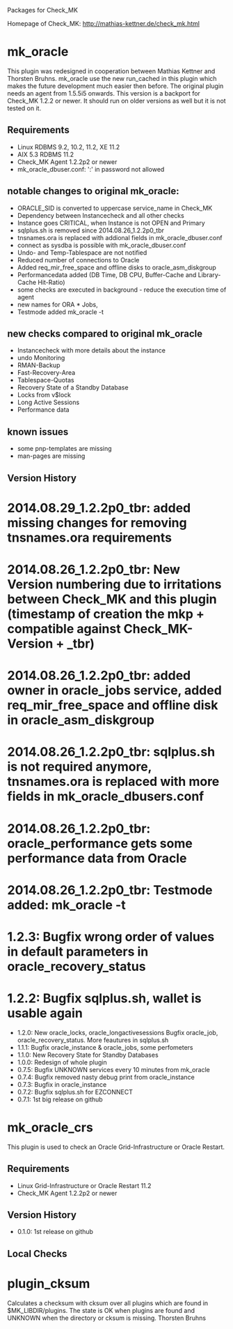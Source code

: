 Packages for Check_MK

Homepage of Check_MK: http://mathias-kettner.de/check_mk.html

# mk_oracle
This plugin was redesigned in cooperation between Mathias Kettner
and Thorsten Bruhns. mk_oracle use the new run_cached in this plugin
which makes the future development much easier then before.
The original plugin needs an agent from 1.5.5i5 onwards. This version
is a backport for Check_MK 1.2.2 or newer. It should run on older versions
as well but it is not tested on it.

## Requirements
* Linux   RDBMS 9.2, 10.2, 11.2, XE 11.2
* AIX 5.3 RDBMS 11.2
* Check_MK Agent 1.2.2p2 or newer
* mk_oracle_dbuser.conf: ':' in password not allowed

## notable changes to original mk_oracle:
* ORACLE_SID is converted to uppercase service_name in Check_MK
* Dependency between Instancecheck and all other checks
* Instance goes CRITICAL, when Instance is not OPEN and Primary
* sqlplus.sh is removed since 2014.08.26_1.2.2p0_tbr
* tnsnames.ora is replaced with addional fields in mk_oracle_dbuser.conf
* connect as sysdba is possible with mk_oracle_dbuser.conf
* Undo- and Temp-Tablespace are not notified
* Reduced number of connections to Oracle
* Added req_mir_free_space and offline disks to oracle_asm_diskgroup
* Performancedata added (DB Time, DB CPU, Buffer-Cache and Library-Cache Hit-Ratio)
* some checks are executed in background - reduce the execution time of agent
* new names for ORA * Jobs, 
* Testmode added mk_oracle -t

## new checks compared to original mk_oracle
* Instancecheck with more details about the instance
* undo Monitoring
* RMAN-Backup
* Fast-Recovery-Area
* Tablespace-Quotas
* Recovery State of a Standby Database
* Locks from v$lock
* Long Active Sessions
* Performance data

## known issues
* some pnp-templates are missing
* man-pages are missing

## Version History


# 2014.08.29_1.2.2p0_tbr: added missing changes for removing tnsnames.ora requirements
# 2014.08.26_1.2.2p0_tbr: New Version numbering due to irritations between Check_MK and this plugin (timestamp of creation the mkp + compatible against Check_MK-Version + _tbr)
# 2014.08.26_1.2.2p0_tbr: added owner in oracle_jobs service, added req_mir_free_space and offline disk in oracle_asm_diskgroup
# 2014.08.26_1.2.2p0_tbr: sqlplus.sh is not required anymore, tnsnames.ora is replaced with more fields in mk_oracle_dbusers.conf
# 2014.08.26_1.2.2p0_tbr: oracle_performance gets some performance data from Oracle
# 2014.08.26_1.2.2p0_tbr: Testmode added: mk_oracle -t
# 1.2.3: Bugfix wrong order of values in default parameters in oracle_recovery_status
# 1.2.2: Bugfix sqlplus.sh, wallet is usable again
* 1.2.0: New oracle_locks, oracle_longactivesessions Bugfix oracle_job, oracle_recovery_status. More feautures in sqlplus.sh
* 1.1.1: Bugfix oracle_instance & oracle_jobs, some perfometers
* 1.1.0: New Recovery State for Standby Databases
* 1.0.0: Redesign of whole plugin
* 0.7.5: Bugfix UNKNOWN services every 10 minutes from mk_oracle 
* 0.7.4: Bugfix removed nasty debug print from oracle_instance
* 0.7.3: Bugfix in oracle_instance
* 0.7.2: Bugfix sqlplus.sh for EZCONNECT
* 0.7.1: 1st big release on github

# mk_oracle_crs
This plugin is used to check an Oracle Grid-Infrastructure or Oracle Restart.

## Requirements
* Linux   Grid-Infrastructure or Oracle Restart 11.2
* Check_MK Agent 1.2.2p2 or newer

## Version History
* 0.1.0: 1st release on github

## Local Checks
# plugin_cksum

Calculates a checksum with cksum over all plugins which are found in $MK_LIBDIR/plugins.
The state is OK when plugins are found and UNKNOWN when the directory or cksum is missing.
Thorsten Bruhns
